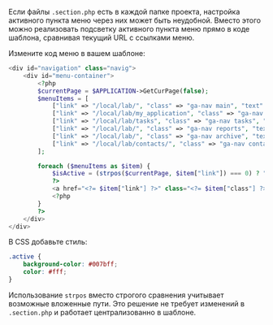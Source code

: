 Если файлы `.section.php` есть в каждой папке проекта, настройка активного пункта меню через них может быть неудобной. Вместо этого можно реализовать подсветку активного пункта меню прямо в коде шаблона, сравнивая текущий URL с ссылками меню.

Измените код меню в вашем шаблоне:

```php
<div id="navigation" class="navig">
    <div id="menu-container">
        <?php
        $currentPage = $APPLICATION->GetCurPage(false);
        $menuItems = [
            ["link" => "/local/lab/", "class" => "ga-nav main", "text" => "Главная"],
            ["link" => "/local/lab/my_application", "class" => "ga-nav application", "text" => "Мои заявки"],
            ["link" => "/local/lab/tasks", "class" => "ga-nav tasks", "text" => "В работе"],
            ["link" => "/local/lab/", "class" => "ga-nav reports", "text" => "Отчёты"],
            ["link" => "/local/lab/", "class" => "ga-nav archive", "text" => "Архив"],
            ["link" => "/local/lab/contacts/", "class" => "ga-nav contacts", "text" => "Контакты"],
        ];

        foreach ($menuItems as $item) {
            $isActive = (strpos($currentPage, $item["link"]) === 0) ? "active" : "";
            ?>
            <a href="<?= $item["link"] ?>" class="<?= $item["class"] ?> <?= $isActive ?>"><?= $item["text"] ?></a>
            <?php
        }
        ?>
    </div>
</div>
```

В CSS добавьте стиль:

```css
.active {
    background-color: #007bff;
    color: #fff;
}
```

Использование `strpos` вместо строгого сравнения учитывает возможные вложенные пути. Это решение не требует изменений в `.section.php` и работает централизованно в шаблоне.
